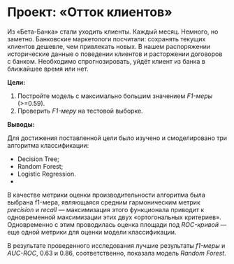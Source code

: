 # Проект: «Отток клиентов»
Из «Бета-Банка» стали уходить клиенты. Каждый месяц. Немного, но заметно. Банковские маркетологи посчитали: сохранять текущих клиентов дешевле, чем привлекать новых. В нашем распоряжении исторические данные о поведении клиентов и расторжении договоров с банком. Необходимо спрогнозировать, уйдёт клиент из банка в ближайшее время или нет.

**Цели:**

1. Постройте модель с максимально большим значением *F1-меры* (>=0.59).
2. Проверить *F1-меру* на тестовой выборке.


**Выводы:**


Для достижения поставленной цели было изучено и смоделировано три алгоритма классификации:

- Decision Tree;
- Random Forest;
- Logistic Regression.
- 
В качестве метрики оценки производительности алгоритма была выбрана f1-мера, являющаяся средним гармоническим метрик *precision* и *recall* — максимизация этого функционала приводит к одновременной максимизации этих двух «ортогональных критериев». Одновременно с этим проводилась оценка площади под *ROC-кривой* — еще одной метрики для оценки модели классификации.

В результате проведенного исследования лучшие результаты *f1-меры* и *AUC-ROC*, 0.63 и 0.86, соответственно, показала модель *Random Forest*.
